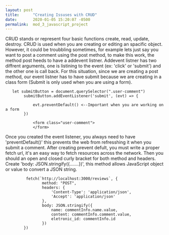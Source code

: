 ```yaml
---
layout: post
title:      "Creating Issuses with CRUD"
date:       2020-01-05 15:20:07 -0500
permalink:  mod_3_javascript_project
---
```




CRUD stands or represent four basic functions create, read, update, destroy. CRUD is used when you are creating or editing an spacific object. However, it could be troubbling sometimes, for example lets just say you want to post a comment using the post method, to make this work, the method post heeds to have a addevent listner. Addevent listner has two diffrent arguments, one is listining to the event (ex: 'click' or 'submit') and the other one is call back. For this situation, since we are creating a post method, our event listner has to have submit because we are creating in a class form (Submit is only used when you are using a form).

```
   let submitButton = document.querySelector(".user-comment")
        submitButton.addEventListener('submit', (evt) => {

            evt.preventDefault() <--Important when you are working on a form
        })
```

```
            <form class="user-comment">
            </form>
```

Once you created the event listener, you always need to have 'preventDefault()' this prevents the web from refresshing it when you submit a comment. After creating prevent defult, you must write a proper fetch url, it's an easy way to  fetch resources across the network. Then you should an open and closed curly bracket for both method and headers. Create 'body: JSON.stringify({.......})', this method allows JavaScript object or value to convert a JSON string.

```
         fetch(`http://localhost:3000/reviews`, {
                method: "POST",
                headers: {
                    'Content-Type': 'application/json',
                    'Accept': 'application/json'
                },
                body: JSON.stringify({
                    name: commentInfo.name.value,
                    content: commentInfo.comment.value,
                    eletronic_id: commentInfo.id
                })
        })
```
